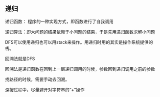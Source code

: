 ## 递归

递归函数： 程序的一种实现方式，即函数进行了自我调用

递归算法：即大问题的结果依赖于小问题的结果，于是先用递归函数求解小问题

DFS可以使用递归也可以用stack来操作。用递归时用的其实是操作系统提供的栈。

回溯法就是DFS

回溯法是递归函数在回到上一层递归调用的时候，参数回到递归调用之前的参数

找路径的时候，需要手动去回溯。

深搜过程中，尽量避开对字符串的“+”操作

